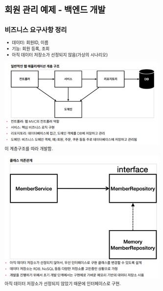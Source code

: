 # 회원 관리 예제 - 백엔드 개발
## 비즈니스 요구사항 정리
- 데이터: 회원ID, 이름
- 기능: 회원 등록, 조회
- 아직 데이터 저장소가 선정되지 않음(가상의 시나리오)

![](../images/웹%20애플리케이션%20계층%20구조.png)
이 계층구조를 따라 개발함.

![](../images/클래스%20의존관계.png)
아직 데이터 저장소가 선정되지 않았기 때문에 인터페이스로 구현.

